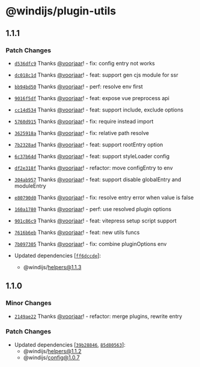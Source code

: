 # @windijs/plugin-utils

## 1.1.1

### Patch Changes

- [`d536dfc9`](https://github.com/windijs/windijs/commit/d536dfc9ae6f16a01aab3c4b3dcc10704b94d55d) Thanks [@voorjaar](https://github.com/voorjaar)! - fix: config entry not works

* [`dc018c1d`](https://github.com/windijs/windijs/commit/dc018c1de08519890c1f8f840594bfafcee5b16b) Thanks [@voorjaar](https://github.com/voorjaar)! - feat: support gen cjs module for ssr

- [`bb94bd50`](https://github.com/windijs/windijs/commit/bb94bd50294c05d8bddd86ebe71d4dc89f845c37) Thanks [@voorjaar](https://github.com/voorjaar)! - perf: resolve env first

* [`9016f5df`](https://github.com/windijs/windijs/commit/9016f5df352c10fe1d1c30792125418e8c812a53) Thanks [@voorjaar](https://github.com/voorjaar)! - feat: expose vue preprocess api

- [`cc14d534`](https://github.com/windijs/windijs/commit/cc14d534d6f61fc3e60bd0b0c98fe0ba19c4e58a) Thanks [@voorjaar](https://github.com/voorjaar)! - feat: support include, exclude options

* [`5760d915`](https://github.com/windijs/windijs/commit/5760d915d5a73aca5a761cbec9d539e2cee6f85f) Thanks [@voorjaar](https://github.com/voorjaar)! - fix: require instead import

- [`3625918a`](https://github.com/windijs/windijs/commit/3625918a039d7ff4ed125b65463f53a148c41e8f) Thanks [@voorjaar](https://github.com/voorjaar)! - fix: relative path resolve

* [`7b2328ad`](https://github.com/windijs/windijs/commit/7b2328ad1257e9535eeecae41af6f9c996633cf3) Thanks [@voorjaar](https://github.com/voorjaar)! - feat: support rootEntry option

- [`6c37b64d`](https://github.com/windijs/windijs/commit/6c37b64d794fda369f402a3a309ebee14109c9cc) Thanks [@voorjaar](https://github.com/voorjaar)! - feat: support styleLoader config

* [`df2e318f`](https://github.com/windijs/windijs/commit/df2e318fd5aba182fca497a5622b3c15a00b7299) Thanks [@voorjaar](https://github.com/voorjaar)! - refactor: move configEntry to env

- [`304ab957`](https://github.com/windijs/windijs/commit/304ab957731d282ea5055da937ef4d2802565285) Thanks [@voorjaar](https://github.com/voorjaar)! - feat: support disable globalEntry and moduleEntry

* [`e80790d0`](https://github.com/windijs/windijs/commit/e80790d075b0cd265f7e3a7eb35e7e8b1d976711) Thanks [@voorjaar](https://github.com/voorjaar)! - fix: resolve entry error when value is false

- [`160a1780`](https://github.com/windijs/windijs/commit/160a17807bd0d3bfaa658a2b330b0aae92d9fce3) Thanks [@voorjaar](https://github.com/voorjaar)! - perf: use resolved plugin options

* [`901c86c9`](https://github.com/windijs/windijs/commit/901c86c907a8addb7dc59969fe040816799e5af6) Thanks [@voorjaar](https://github.com/voorjaar)! - feat: vitepress setup script support

- [`7616b6eb`](https://github.com/windijs/windijs/commit/7616b6ebdd0b68d2d91e2576f079cb3b26219098) Thanks [@voorjaar](https://github.com/voorjaar)! - feat: new utils funcs

* [`7b097305`](https://github.com/windijs/windijs/commit/7b097305e46ee6df0240a667fed5ab9b70c90a2f) Thanks [@voorjaar](https://github.com/voorjaar)! - fix: combine pluginOptions env

* Updated dependencies [[`ff6dccde`](https://github.com/windijs/windijs/commit/ff6dccde4c16a808aeb3154969e2acbd3dfd3a4b)]:
  - @windijs/helpers@1.1.3

## 1.1.0

### Minor Changes

- [`2149ae22`](https://github.com/windijs/windijs/commit/2149ae22ba929905926e4c61df69ec74b3ed46aa) Thanks [@voorjaar](https://github.com/voorjaar)! - refactor: merge plugins, rewrite entry

### Patch Changes

- Updated dependencies [[`39b28846`](https://github.com/windijs/windijs/commit/39b28846c780dc1c39ca30abfcd8e9c554aadb63), [`85d80563`](https://github.com/windijs/windijs/commit/85d805639d6d2cfb3f064d21c4cecfecb900cdd0)]:
  - @windijs/helpers@1.1.2
  - @windijs/config@1.0.7

